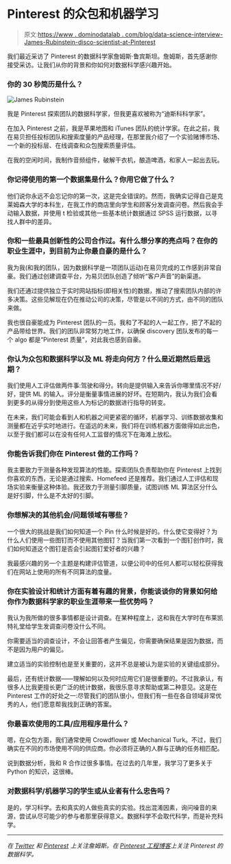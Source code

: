 # Pinterest 的众包和机器学习

> 原文:[https://www . dominodatalab . com/blog/data-science-interview-James-Rubinstein-disco-scientist-at-Pinterest](https://www.dominodatalab.com/blog/data-science-interview-james-rubinstein-disco-scientist-at-pinterest)

我们最近采访了 Pinterest 的数据科学家詹姆斯·鲁宾斯坦。詹姆斯，首先感谢你接受采访。让我们从你的背景和你如何对数据科学感兴趣开始。

### 你的 30 秒简历是什么？

![James Rubinstein](../Images/3a5f13a636d407d5118d5e9c54856120.png)

我是 Pinterest 探索团队的数据科学家，但我更喜欢被称为“迪斯科科学家”。

在加入 Pinterest 之前，我是苹果地图和 iTunes 团队的统计学家。在此之前，我在易贝担任投标团队和搜索度量的产品经理，在那里我介绍了一个实验赌博市场、一个新的投标层、在线调查和众包搜索质量评估。

在我的空闲时间，我制作音频组件，破解干衣机，酿造啤酒，和家人一起出去玩。

### 你记得使用的第一个数据集是什么？你用它做了什么？

他们说你永远不会忘记你的第一次，这是完全错误的。然而，我确实记得自己是克莱姆森大学的本科生，在我工作的商店里向学生和顾客分发调查问卷。然后我会手动输入数据，并使用 t 检验或其他一些基本统计数据通过 SPSS 运行数据，以寻找人群中的差异。

### 你和一些最具创新性的公司合作过。有什么想分享的亮点吗？在你的职业生涯中，到目前为止你最自豪的是什么？

我为我(和我的团队，因为数据科学是一项团队运动)在易贝完成的工作感到非常自豪。我们通过创建调查平台，为易贝团队创造了倾听“客户声音”的新渠道。

我们还通过提供独立于实时网站指标(即相关性)的数据，推动了搜索团队内部的许多决策。这些见解现在仍在推动公司的决策，尽管是以不同的方式，由不同的团队来做。

我也很自豪能成为 Pinterest 团队的一员。我和了不起的人一起工作，把了不起的产品带给世界。我们的团队非常努力地工作，以确保 discovery 团队发布的每一个 algo 都是“Pinterest 质量”，对此我也感到自豪。

### 你认为众包和数据科学以及 ML 将走向何方？什么是近期然后是远期？

我们使用人工评估做两件事:驾驶和得分。转向是提供输入来告诉你哪里情况不好/好，提供 ML 的输入。评分是衡量事情进展的好坏。在短期内，我认为我们会看到更多的从得分到使用这些人为标记的数据进行指导的转变。

在未来，我们可能会看到人和机器之间更紧密的循环，机器学习、训练数据收集和测量都在近乎实时地进行。在遥远的未来，我们将在训练机器方面做得如此出色，以至于我们都可以在没有任何人工监督的情况下在海滩上放松。

### 你能告诉我们你在 Pinterest 做的工作吗？

我主要致力于测量各种发现算法的性能。探索团队负责帮助你在 Pinterest 上找到你喜欢的东西，无论是通过搜索、Homefeed 还是推荐。我们通过人工评估和现场实验来衡量这种体验。我还致力于测量引脚质量，试图训练 ML 算法区分什么是好引脚，什么是不太好的引脚。

### 你想解决的其他机会/问题领域有哪些？

一个很大的挑战是我们如何知道一个 Pin 什么时候是好的。什么使它变得好？为什么人们使用一些图钉而不使用其他图钉？当我们第一次看到一个图钉创作时，我们如何知道这个图钉是否会引起图钉爱好者的兴趣？

我最感兴趣的另一个主题是构建评估管道，以便公司中的任何人都可以轻松获得我们在网站上使用的所有不同算法的度量。

### 你在实验设计和统计方面有着有趣的背景，你能谈谈你的背景如何给你作为数据科学家的职业生涯带来一些优势吗？

我认为我所做的很多事情都是设计调查。在某种程度上，这和我在大学时在布莱凯特礼堂给学生发调查问卷没什么不同。

你需要适当的调查设计，不会让回答者产生偏见，你需要确保结果是因为数据，而不是因为用户的偏见。

建立适当的实验控制也是至关重要的，这并不总是被认为是实验的关键组成部分。

最后，还有统计数据——理解如何以及何时应用它们是很重要的。不过我承认，有很多人比我更擅长更广泛的统计数据，我很乐意寻求帮助或第二种意见。这是在 Pinterest 工作的好处之一:尽管我们的团队很小，但我们有一些在各自领域非常优秀的人，他们愿意帮我找到正确的答案。

### 你最喜欢使用的工具/应用程序是什么？

嗯，在众包方面，我们通常使用 Crowdflower 或 Mechanical Turk。不过，我们确实在不同的市场使用不同的供应商。你必须将正确的人群与正确的任务相匹配。

说到数据分析，我和 R 合作过很多事情。在过去的几年里，我学习了更多关于 Python 的知识，这很棒。

### 对数据科学/机器学习的学生或从业者有什么忠告吗？

是的，学习科学。去和真实的人做些真实的实验。找出混淆因素，询问噪音的来源，尝试从尽可能少的参与者那里获得意义。数据科学不会取代科学，而是补充科学。

* * *

*在 [Twitter](https://twitter.com/2late4aGoodName) 和 [Pinterest](https://www.pinterest.com/jrubinstein) 上关注詹姆斯。在 [Pinterest 工程博客](https://engineering.pinterest.com/blog)上关注 Pinterest 的数据科学。*